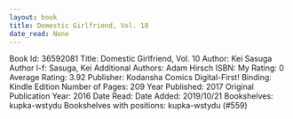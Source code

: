 ```yaml
---
layout: book
title: Domestic Girlfriend, Vol. 10
date_read: None
---
```


Book Id: 36592081
Title: Domestic Girlfriend, Vol. 10
Author: Kei Sasuga
Author l-f: Sasuga, Kei
Additional Authors: Adam Hirsch
ISBN: 
My Rating: 0
Average Rating: 3.92
Publisher: Kodansha Comics Digital-First!
Binding: Kindle Edition
Number of Pages: 209
Year Published: 2017
Original Publication Year: 2016
Date Read: 
Date Added: 2019/10/21
Bookshelves: kupka-wstydu
Bookshelves with positions: kupka-wstydu (#559)

